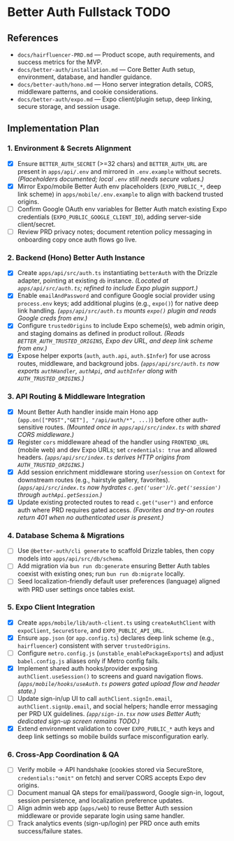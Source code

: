 # Better Auth Fullstack TODO

## References
- `docs/hairfluencer-PRD.md` — Product scope, auth requirements, and success metrics for the MVP.
- `docs/better-auth/installation.md` — Core Better Auth setup, environment, database, and handler guidance.
- `docs/better-auth/hono.md` — Hono server integration details, CORS, middleware patterns, and cookie considerations.
- `docs/better-auth/expo.md` — Expo client/plugin setup, deep linking, secure storage, and session usage.

## Implementation Plan

### 1. Environment & Secrets Alignment
- [x] Ensure `BETTER_AUTH_SECRET` (>=32 chars) and `BETTER_AUTH_URL` are present in `apps/api/.env` and mirrored in `.env.example` without secrets. *(Placeholders documented; local `.env` still needs secure values.)*
- [x] Mirror Expo/mobile Better Auth env placeholders (`EXPO_PUBLIC_*`, deep link scheme) in `apps/mobile/.env.example` to align with backend trusted origins.
- [ ] Confirm Google OAuth env variables for Better Auth match existing Expo credentials (`EXPO_PUBLIC_GOOGLE_CLIENT_ID`), adding server-side client/secret.
- [ ] Review PRD privacy notes; document retention policy messaging in onboarding copy once auth flows go live.

### 2. Backend (Hono) Better Auth Instance
- [x] Create `apps/api/src/auth.ts` instantiating `betterAuth` with the Drizzle adapter, pointing at existing `db` instance. *(Located at `apps/api/src/auth.ts`; refined to include Expo plugin support.)*
- [x] Enable `emailAndPassword` and configure Google social provider using `process.env` keys; add additional plugins (e.g., `expo()`) for native deep link handling. *(`apps/api/src/auth.ts` mounts `expo()` plugin and reads Google creds from env.)*
- [x] Configure `trustedOrigins` to include Expo scheme(s), web admin origin, and staging domains as defined in product rollout. *(Reads `BETTER_AUTH_TRUSTED_ORIGINS`, Expo dev URL, and deep link scheme from env.)*
- [x] Expose helper exports (`auth`, `auth.api`, `auth.$Infer`) for use across routes, middleware, and background jobs. *(`apps/api/src/auth.ts` now exports `authHandler`, `authApi`, and `authInfer` along with `AUTH_TRUSTED_ORIGINS`.)*

### 3. API Routing & Middleware Integration
- [x] Mount Better Auth handler inside main Hono app (`app.on(["POST","GET"], "/api/auth/*", ...)`) before other auth-sensitive routes. *(Mounted once in `apps/api/src/index.ts` with shared CORS middleware.)*
- [x] Register `cors` middleware ahead of the handler using `FRONTEND_URL` (mobile web) and dev Expo URLs; set `credentials: true` and allowed headers. *(`apps/api/src/index.ts` derives HTTP origins from `AUTH_TRUSTED_ORIGINS`.)*
- [x] Add session enrichment middleware storing `user`/`session` on `Context` for downstream routes (e.g., hairstyle gallery, favorites). *(`apps/api/src/index.ts` now hydrates `c.get('user')`/`c.get('session')` through `authApi.getSession`.)*
- [x] Update existing protected routes to read `c.get("user")` and enforce auth where PRD requires gated access. *(Favorites and try-on routes return 401 when no authenticated user is present.)*

### 4. Database Schema & Migrations
- [ ] Use `@better-auth/cli generate` to scaffold Drizzle tables, then copy models into `apps/api/src/db/schema`.
- [ ] Add migration via `bun run db:generate` ensuring Better Auth tables coexist with existing ones; run `bun run db:migrate` locally.
- [ ] Seed localization-friendly default user preferences (language) aligned with PRD user settings once tables exist.

### 5. Expo Client Integration
- [x] Create `apps/mobile/lib/auth-client.ts` using `createAuthClient` with `expoClient`, `SecureStore`, and `EXPO_PUBLIC_API_URL`.
- [x] Ensure `app.json` (or `app.config.ts`) declares deep link scheme (e.g., `hairfluencer`) consistent with server `trustedOrigins`.
- [ ] Configure `metro.config.js` (`unstable_enablePackageExports`) and adjust `babel.config.js` aliases only if Metro config fails.
- [x] Implement shared auth hooks/provider exposing `authClient.useSession()` to screens and guard navigation flows. *(`apps/mobile/hooks/useAuth.ts` powers gated upload flow and header state.)*
- [ ] Update sign-in/up UI to call `authClient.signIn.email`, `authClient.signUp.email`, and social helpers; handle error messaging per PRD UX guidelines. *(`app/sign-in.tsx` now uses Better Auth; dedicated sign-up screen remains TODO.)*
- [x] Extend environment validation to cover `EXPO_PUBLIC_*` auth keys and deep link settings so mobile builds surface misconfiguration early.

### 6. Cross-App Coordination & QA
- [ ] Verify mobile → API handshake (cookies stored via SecureStore, `credentials:"omit"` on fetch) and server CORS accepts Expo dev origins.
- [ ] Document manual QA steps for email/password, Google sign-in, logout, session persistence, and localization preference updates.
- [ ] Align admin web app (`apps/web`) to reuse Better Auth session middleware or provide separate login using same handler.
- [ ] Track analytics events (sign-up/login) per PRD once auth emits success/failure states.
